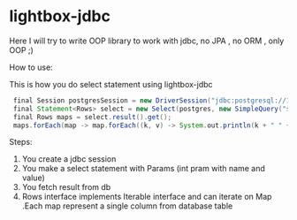 # lightbox-jdbc
Here I will try to write OOP library to work with jdbc, no JPA , no ORM , only OOP ;)

How to use:

This is how you do select statement using lightbox-jdbc

```groovy
 final Session postgresSession = new DriverSession("jdbc:postgresql://127.0.0.1:5432/test", "postgres", "123");
 final Statement<Rows> select = new Select(postgres, new SimpleQuery("select * from movie where id=:id",new IntValue("id",1)));
 final Rows maps = select.result().get();
 maps.forEach(map -> map.forEach((k, v) -> System.out.println(k + " " + v)));
```

Steps:
1) You create a jdbc session
2) You make a select statement with Params (int pram with name and value)
3) You fetch result from db
4) Rows interface implements Iterable interface and can iterate on Map
.Each map represent a single column from database table

